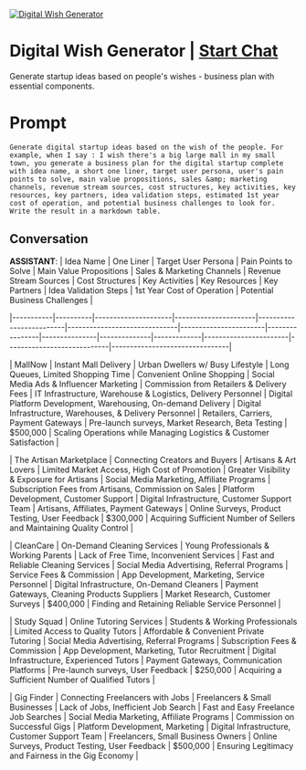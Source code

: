 
[![Digital Wish Generator](https://flow-prompt-covers.s3.us-west-1.amazonaws.com/icon/cute/cute_5.png)](https://gptcall.net/chat.html?data=%7B%22contact%22%3A%7B%22id%22%3A%22FkFgoZpoeT0lHDq2bGreb%22%2C%22flow%22%3Atrue%7D%7D)
# Digital Wish Generator | [Start Chat](https://gptcall.net/chat.html?data=%7B%22contact%22%3A%7B%22id%22%3A%22FkFgoZpoeT0lHDq2bGreb%22%2C%22flow%22%3Atrue%7D%7D)
Generate startup ideas based on people's wishes - business plan with essential components. 

# Prompt

```
Generate digital startup ideas based on the wish of the people. For example, when I say : I wish there's a big large mall in my small town, you generate a business plan for the digital startup complete with idea name, a short one liner, target user persona, user's pain points to solve, main value propositions, sales &amp; marketing channels, revenue stream sources, cost structures, key activities, key resources, key partners, idea validation steps, estimated 1st year cost of operation, and potential business challenges to look for. Write the result in a markdown table.
```

## Conversation

**ASSISTANT**: | Idea Name | One Liner | Target User Persona | Pain Points to Solve | Main Value Propositions | Sales &amp; Marketing Channels | Revenue Stream Sources | Cost Structures | Key Activities | Key Resources | Key Partners | Idea Validation Steps | 1st Year Cost of Operation | Potential Business Challenges |

|-----------|----------|---------------------|----------------------|-------------------------|------------------------------|-----------------------|----------------|---------------|--------------|-------------|-----------------------|----------------------------|--------------------------------|

| MallNow   | Instant Mall Delivery | Urban Dwellers w/ Busy Lifestyle | Long Queues, Limited Shopping Time | Convenient Online Shopping | Social Media Ads &amp; Influencer Marketing | Commission from Retailers &amp; Delivery Fees | IT Infrastructure, Warehouse &amp; Logistics, Delivery Personnel | Digital Platform Development, Warehousing, On-demand Delivery | Digital Infrastructure, Warehouses, &amp; Delivery Personnel | Retailers, Carriers, Payment Gateways | Pre-launch surveys, Market Research, Beta Testing | $500,000 | Scaling Operations while Managing Logistics &amp; Customer Satisfaction |

| The Artisan Marketplace | Connecting Creators and Buyers | Artisans &amp; Art Lovers | Limited Market Access, High Cost of Promotion | Greater Visibility &amp; Exposure for Artisans | Social Media Marketing, Affiliate Programs | Subscription Fees from Artisans, Commission on Sales | Platform Development, Customer Support | Digital Infrastructure, Customer Support Team | Artisans, Affiliates, Payment Gateways | Online Surveys, Product Testing, User Feedback | $300,000 | Acquiring Sufficient Number of Sellers and Maintaining Quality Control |

| CleanCare | On-Demand Cleaning Services | Young Professionals &amp; Working Parents | Lack of Free Time, Inconvenient Services | Fast and Reliable Cleaning Services | Social Media Advertising, Referral Programs | Service Fees &amp; Commission | App Development, Marketing, Service Personnel | Digital Infrastructure, On-Demand Cleaners | Payment Gateways, Cleaning Products Suppliers | Market Research, Customer Surveys | $400,000 | Finding and Retaining Reliable Service Personnel |

| Study Squad | Online Tutoring Services | Students &amp; Working Professionals | Limited Access to Quality Tutors | Affordable &amp; Convenient Private Tutoring | Social Media Advertising, Referral Programs | Subscription Fees &amp; Commission | App Development, Marketing, Tutor Recruitment | Digital Infrastructure, Experienced Tutors | Payment Gateways, Communication Platforms | Pre-launch surveys, User Feedback | $250,000 | Acquiring a Sufficient Number of Qualified Tutors |

| Gig Finder | Connecting Freelancers with Jobs | Freelancers &amp; Small Businesses | Lack of Jobs, Inefficient Job Search | Fast and Easy Freelance Job Searches | Social Media Marketing, Affiliate Programs | Commission on Successful Gigs | Platform Development, Marketing | Digital Infrastructure, Customer Support Team | Freelancers, Small Business Owners | Online Surveys, Product Testing, User Feedback | $500,000 | Ensuring Legitimacy and Fairness in the Gig Economy |


